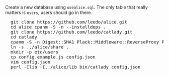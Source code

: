 Create a new database using `usealice.sql`. The only table
that really matters is `users`, users should go in there.

<pre>
  git clone https://github.com/leedo/alice.git
  cd alice cpanm -S -n --installdeps .
  git clone https://github.com/leedo/catlady.git
  cd catlady
  cpanm -S -n Digest::SHA1 Plack::Middleware::ReverseProxy Plack::Session AnyEvent::DBI::Abstract Path::Class Digest::HMAC
  ln -s ../alice/share .
  mkdir -p etc/users
  cp config.example.js config.json
  vim config.json
  perl -Ilib -I../alice/lib bin/catlady config.json
</pre>
